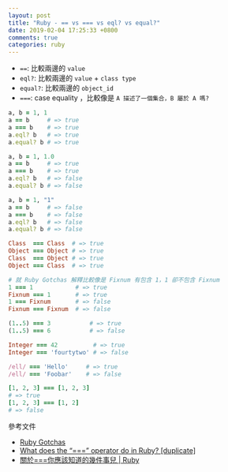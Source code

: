 ```yaml
---
layout: post
title: "Ruby - == vs === vs eql? vs equal?"
date: 2019-02-04 17:25:33 +0800
comments: true
categories: ruby
---
```


<!-- more -->

* `==`: 比較兩邊的 `value`
* `eql?`: 比較兩邊的 `value` + `class type`
* `equal?`: 比較兩邊的 `object_id`
* `===`: case equality ，比較像是 `A 描述了一個集合，B 屬於 A 嗎?`

```ruby
a, b = 1, 1
a == b     # => true
a === b    # => true
a.eql? b   # => true
a.equal? b # => true

a, b = 1, 1.0
a == b     # => true
a === b    # => true
a.eql? b   # => false
a.equal? b # => false

a, b = 1, "1"
a == b     # => false
a === b    # => false
a.eql? b   # => false
a.equal? b # => false
```

```ruby
Class  === Class  # => true
Object === Object # => true
Class  === Object # => true
Object === Class  # => true

# 就 Ruby Gotchas 解釋比較像是 Fixnum 有包含 1，1 卻不包含 Fixnum
1 === 1            # => true
Fixnum === 1       # => true
1 === Fixnum       # => false
Fixnum === Fixnum  # => false

(1..5) === 3           # => true
(1..5) === 6           # => false

Integer === 42          # => true
Integer === 'fourtytwo' # => false

/ell/ === 'Hello'     # => true
/ell/ === 'Foobar'    # => false

[1, 2, 3] === [1, 2, 3]
# => true
[1, 2, 3] === [1, 2]
# => false
```

參考文件

* [Ruby Gotchas](https://docs.google.com/presentation/d/1cqdp89_kolr4q1YAQaB-6i5GXip8MHyve8MvQ_1r6_s/edit#slide=id.g2fa7c811_0_12)
* [What does the “===” operator do in Ruby? [duplicate]](https://stackoverflow.com/questions/4467538/what-does-the-operator-do-in-ruby)
* [關於===你應該知道的幾件事兒 | Ruby](http://lazybios.com/2017/01/ruby-triple-equals-operator/)

